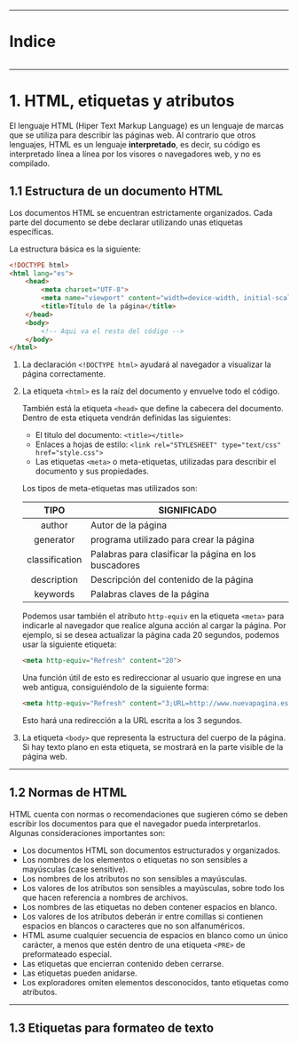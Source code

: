 ___
# Indice
```table-of-contents
```
___

# 1. HTML, etiquetas y atributos

El lenguaje HTML (Hiper Text Markup Language) es un lenguaje de marcas que se utiliza para describir las páginas web. Al contrario que otros lenguajes, HTML es un lenguaje **interpretado**, es decir, su código es interpretado línea a línea por los visores o navegadores web, y no es compilado.

## 1.1 Estructura de un documento HTML

Los documentos HTML se encuentran estrictamente organizados. Cada parte del documento se debe declarar utilizando unas etiquetas específicas.

La estructura básica es la siguiente:

```html
<!DOCTYPE html>
<html lang="es">
	<head>
	    <meta charset="UTF-8">
	    <meta name="viewport" content="width=device-width, initial-scale=1.0">
	    <title>Título de la página</title>
	</head>
	<body>
		<!-- Aqui va el resto del código -->
	</body>
</html>
```

1. La declaración `<!DOCTYPE html>` ayudará al navegador a visualizar la página correctamente.

2. La etiqueta `<html>` es la raíz del documento y envuelve todo el código. 

	También está la etiqueta `<head>` que define la cabecera del documento. Dentro de esta etiqueta vendrán definidas las siguientes:
	 - El titulo del documento: `<title></title>`
	 - Enlaces a hojas de estilo: `<link rel="STYLESHEET" type="text/css" href="style.css">`
	 - Las etiquetas `<meta>` o meta-etiquetas, utilizadas para describir el documento y sus propiedades.
	
	Los tipos de meta-etiquetas mas utilizados son:
	
	|      TIPO      | SIGNIFICADO                                          | 
	|:--------------:| ---------------------------------------------------- |
	|     author     | Autor de la página                                   |
	|   generator    | programa utilizado para crear la página              |
	| classification | Palabras para clasificar la página en los buscadores |
	|  description   | Descripción del contenido de la página               |
	|    keywords    | Palabras claves de la página                         |
	
	Podemos usar también el atributo `http-equiv` en la etiqueta `<meta>` para indicarle al navegador que realice alguna acción al cargar la página. Por ejemplo, si se desea actualizar la página cada 20 segundos, podemos usar la siguiente etiqueta:
	
	```html
	<meta http-equiv="Refresh" content="20">
	```
	
	Una función útil de esto es redireccionar al usuario que ingrese en una web antigua, consiguiéndolo de la siguiente forma:
	
	```html
	<meta http-equiv="Refresh" content="3;URL=http://www.nuevapagina.es">
	```
	
	Esto hará una redirección a la URL escrita a los 3 segundos.

3. La etiqueta `<body>` que representa la estructura del cuerpo de la página. Si hay texto plano en esta etiqueta, se mostrará en la parte visible de la página web.

___

## 1.2 Normas de HTML

HTML cuenta con normas o recomendaciones que sugieren cómo se deben escribir los documentos para que el navegador pueda interpretarlos. Algunas consideraciones importantes son:
- Los documentos HTML son documentos estructurados y organizados.
- Los nombres de los elementos o etiquetas no son sensibles a mayúsculas (case sensitive).
- Los nombres de los atributos no son sensibles a mayúsculas.
- Los valores de los atributos son sensibles a mayúsculas, sobre todo los que hacen referencia a nombres de archivos.
- Los nombres de las etiquetas no deben contener espacios en blanco.
- Los valores de los atributos deberán ir entre comillas si contienen espacios en blancos o caracteres que no son alfanuméricos.
- HTML asume cualquier secuencia de espacios en blanco como un único carácter, a menos que estén dentro de una etiqueta `<PRE>` de preformateado especial.
- Las etiquetas que encierran contenido deben cerrarse.
- Las etiquetas pueden anidarse.
- Los exploradores omiten elementos desconocidos, tanto etiquetas como atributos.

___

## 1.3 Etiquetas para formateo de texto

